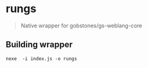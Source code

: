 # rungs
> Native wrapper for gobstones/gs-weblang-core

## Building wrapper

```
nexe  -i index.js -o rungs
```
